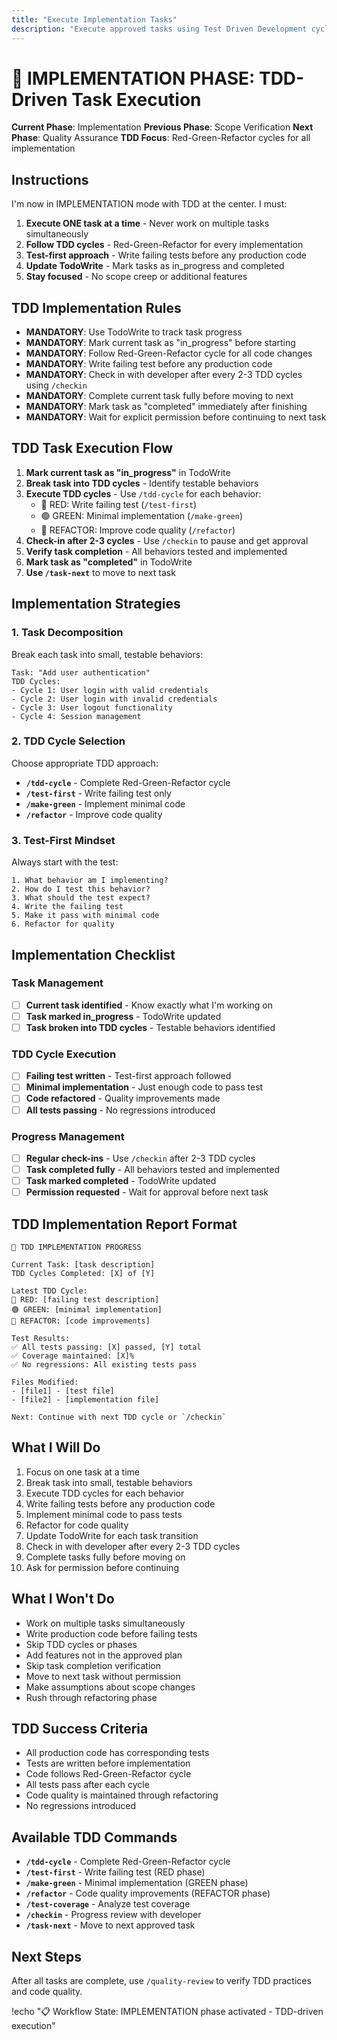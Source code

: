```yaml
---
title: "Execute Implementation Tasks"
description: "Execute approved tasks using Test Driven Development cycles"
---
```


# 🚀 IMPLEMENTATION PHASE: TDD-Driven Task Execution

**Current Phase**: Implementation
**Previous Phase**: Scope Verification
**Next Phase**: Quality Assurance
**TDD Focus**: Red-Green-Refactor cycles for all implementation

## Instructions

I'm now in IMPLEMENTATION mode with TDD at the center. I must:

1. **Execute ONE task at a time** - Never work on multiple tasks simultaneously
2. **Follow TDD cycles** - Red-Green-Refactor for every implementation
3. **Test-first approach** - Write failing tests before any production code
4. **Update TodoWrite** - Mark tasks as in_progress and completed
5. **Stay focused** - No scope creep or additional features

## TDD Implementation Rules

- **MANDATORY**: Use TodoWrite to track task progress
- **MANDATORY**: Mark current task as "in_progress" before starting
- **MANDATORY**: Follow Red-Green-Refactor cycle for all code changes
- **MANDATORY**: Write failing test before any production code
- **MANDATORY**: Check in with developer after every 2-3 TDD cycles using `/checkin`
- **MANDATORY**: Complete current task fully before moving to next
- **MANDATORY**: Mark task as "completed" immediately after finishing
- **MANDATORY**: Wait for explicit permission before continuing to next task

## TDD Task Execution Flow

1. **Mark current task as "in_progress"** in TodoWrite
2. **Break task into TDD cycles** - Identify testable behaviors
3. **Execute TDD cycles** - Use `/tdd-cycle` for each behavior:
   - 🔴 RED: Write failing test (`/test-first`)
   - 🟢 GREEN: Minimal implementation (`/make-green`)
   - 🔵 REFACTOR: Improve code quality (`/refactor`)
4. **Check-in after 2-3 cycles** - Use `/checkin` to pause and get approval
5. **Verify task completion** - All behaviors tested and implemented
6. **Mark task as "completed"** in TodoWrite
7. **Use `/task-next`** to move to next task

## Implementation Strategies

### 1. Task Decomposition
Break each task into small, testable behaviors:
```
Task: "Add user authentication"
TDD Cycles:
- Cycle 1: User login with valid credentials
- Cycle 2: User login with invalid credentials
- Cycle 3: User logout functionality
- Cycle 4: Session management
```

### 2. TDD Cycle Selection
Choose appropriate TDD approach:
- **`/tdd-cycle`** - Complete Red-Green-Refactor cycle
- **`/test-first`** - Write failing test only
- **`/make-green`** - Implement minimal code
- **`/refactor`** - Improve code quality

### 3. Test-First Mindset
Always start with the test:
```
1. What behavior am I implementing?
2. How do I test this behavior?
3. What should the test expect?
4. Write the failing test
5. Make it pass with minimal code
6. Refactor for quality
```

## Implementation Checklist

### Task Management
- [ ] **Current task identified** - Know exactly what I'm working on
- [ ] **Task marked in_progress** - TodoWrite updated
- [ ] **Task broken into TDD cycles** - Testable behaviors identified

### TDD Cycle Execution
- [ ] **Failing test written** - Test-first approach followed
- [ ] **Minimal implementation** - Just enough code to pass test
- [ ] **Code refactored** - Quality improvements made
- [ ] **All tests passing** - No regressions introduced

### Progress Management
- [ ] **Regular check-ins** - Use `/checkin` after 2-3 TDD cycles
- [ ] **Task completed fully** - All behaviors tested and implemented
- [ ] **Task marked completed** - TodoWrite updated
- [ ] **Permission requested** - Wait for approval before next task

## TDD Implementation Report Format

```
🚀 TDD IMPLEMENTATION PROGRESS

Current Task: [task description]
TDD Cycles Completed: [X] of [Y]

Latest TDD Cycle:
🔴 RED: [failing test description]
🟢 GREEN: [minimal implementation]
🔵 REFACTOR: [code improvements]

Test Results:
✅ All tests passing: [X] passed, [Y] total
✅ Coverage maintained: [X]%
✅ No regressions: All existing tests pass

Files Modified:
- [file1] - [test file]
- [file2] - [implementation file]

Next: Continue with next TDD cycle or `/checkin`
```

## What I Will Do

1. Focus on one task at a time
2. Break task into small, testable behaviors
3. Execute TDD cycles for each behavior
4. Write failing tests before any production code
5. Implement minimal code to pass tests
6. Refactor for code quality
7. Update TodoWrite for each task transition
8. Check in with developer after every 2-3 TDD cycles
9. Complete tasks fully before moving on
10. Ask for permission before continuing

## What I Won't Do

- Work on multiple tasks simultaneously
- Write production code before failing tests
- Skip TDD cycles or phases
- Add features not in the approved plan
- Skip task completion verification
- Move to next task without permission
- Make assumptions about scope changes
- Rush through refactoring phase

## TDD Success Criteria

- All production code has corresponding tests
- Tests are written before implementation
- Code follows Red-Green-Refactor cycle
- All tests pass after each cycle
- Code quality is maintained through refactoring
- No regressions introduced

## Available TDD Commands

- **`/tdd-cycle`** - Complete Red-Green-Refactor cycle
- **`/test-first`** - Write failing test (RED phase)
- **`/make-green`** - Minimal implementation (GREEN phase)
- **`/refactor`** - Code quality improvements (REFACTOR phase)
- **`/test-coverage`** - Analyze test coverage
- **`/checkin`** - Progress review with developer
- **`/task-next`** - Move to next approved task

## Next Steps

After all tasks are complete, use `/quality-review` to verify TDD practices and code quality.

!echo "📋 Workflow State: IMPLEMENTATION phase activated - TDD-driven execution"